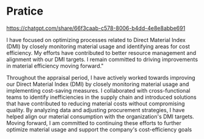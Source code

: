 # Pratice


https://chatgpt.com/share/66f3caab-c578-8006-b4dd-4e8e8abbe691

I have focused on optimizing processes related to Direct Material Index (DMI) by closely monitoring material usage and identifying areas for cost efficiency. My efforts have contributed to better resource management and alignment with our DMI targets. I remain committed to driving improvements in material efficiency moving forward."

Throughout the appraisal period, I have actively worked towards improving our Direct Material Index (DMI) by closely monitoring material usage and implementing cost-saving measures. I collaborated with cross-functional teams to identify inefficiencies in the supply chain and introduced solutions that have contributed to reducing material costs without compromising quality. By analyzing data and adjusting procurement strategies, I have helped align our material consumption with the organization's DMI targets. Moving forward, I am committed to continuing these efforts to further optimize material usage and support the company's cost-efficiency goals
